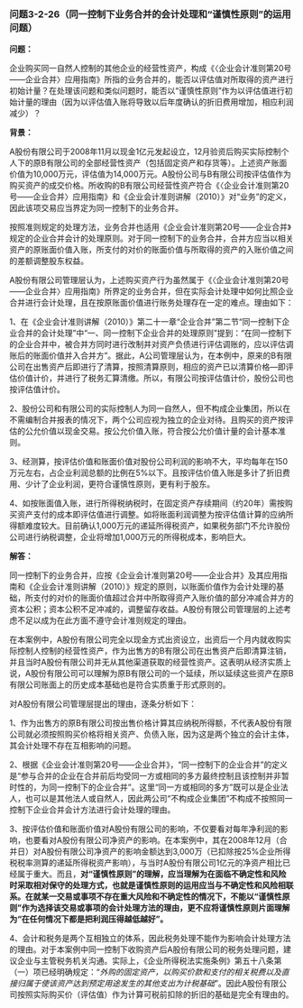 ### 问题3-2-26（同一控制下业务合并的会计处理和“谨慎性原则”的运用问题）

**问题：**

企业购买同一自然人控制的其他企业的经营性资产，构成《〈企业会计准则第20号——企业合并〉应用指南》所指的业务合并的，能否以评估值对所取得的资产进行初始计量？在处理该问题和类似问题时，能否以“谨慎性原则”作为以评估值进行初始计量的理由（因为以评估值入账将导致以后年度确认的折旧费用增加，相应利润减少）？

**背景：**

A股份有限公司于2008年11月以现金1亿元发起设立，12月验资后购买实际控制个人下的原B有限公司的全部经营性资产（包括固定资产和存货等）。上述资产账面价值为10,000万元，评估值为14,000万元。A股份公司与B有限公司按评估值作为购买资产的成交价格。所收购的B有限公司经营性资产符合《〈企业会计准则第20号——企业合并〉应用指南》和《企业会计准则讲解（2010）》对“业务”的定义，因此该项交易应当界定为同一控制下的业务合并。

按照准则规定的处理方法，业务合并也适用《企业会计准则第20号——企业合并》规定的企业合并会计的处理原则。对于同一控制下的业务合并，合并方应当以相关资产的原账面价值入账，所支付的对价的账面价值与所取得的资产的入账价值之间的差额调整股东权益。

A股份有限公司管理层认为，上述购买资产行为虽然属于《〈企业会计准则第20号——企业合并〉应用指南》所界定的业务合并，但在实际会计处理中如何比照企业合并进行会计处理，且在按原账面价值进行账务处理存在一定的难点。理由如下：

1、在《企业会计准则讲解（2010）》第二十一章“企业合并”第二节“同一控制下企业合并的会计处理”中“一、同一控制下企业合并的处理原则”提到：“在同一控制下的企业合并中，被合并方同时进行改制并对资产负债进行评估调账的，应以评估调账后的账面价值并入合并方”。据此，A公司管理层认为，在本例中，原来的B有限公司在出售资产后即进行了清算，按照清算原则，相应的资产已以清算价格—即评估价值计价，并进行了税务汇算清缴。所以，有限公司按评估值计价，股份公司也按评估值计价。

2、股份公司和有限公司的实际控制人为同一自然人，但不构成企业集团，所以在不需编制合并报表的情况下，两个公司应视为独立的企业对待。且购买的资产按评估的公允价值以现金交易。按公允价值入账，符合按公允价值计量的会计基本准则。

3、经测算，按评估价值和账面价值对股份公司利润的影响不大，平均每年在150万元左右，占企业利润总额的比例在5%以下。且按评估价值入账是多计了折旧费用、少计了企业利润，更符合谨慎性原则，更有利于股东。

4、如按账面值入账，进行所得税纳税时，在固定资产存续期间（约20年）需按购买资产支付的成本即评估值进行调整。如将账面利润调整为按评估值计算的应纳所得额难度较大。目前确认1,000万元的递延所得税资产，如果税务部门不允许股份公司进行纳税调整，企业将增加1,000万元的所得税成本，影响巨大。

**解答：**

同一控制下的业务合并，应按《企业会计准则第20号——企业合并》及其应用指南和《企业会计准则讲解（2010）》规定的原则，以账面价值作为会计处理的基础，所支付的对价的账面价值超过合并中所取得资产入账价值的部分冲减合并方的资本公积；资本公积不足冲减的，调整留存收益。A股份有限公司管理层的上述考虑不足以成为在此方面不遵守会计准则规定的理由。

在本案例中，A股份有限公司完全以现金方式出资设立，出资后一个月内就收购实际控制人控制的经营性资产，作为出售方的B有限公司在出售资产后即清算注销，并且当时A股份有限公司并无从其他渠道获取的经营性资产。这表明从经济实质上说，A股份有限公司可以理解为原B有限公司的一个延续，所以延续这些资产在原B有限公司账面上的历史成本基础也是符合实质重于形式原则的。

对A股份有限公司管理层提出的理由，逐条分析如下：

1、作为出售方的原B有限公司按出售价格计算其应纳税所得额，不代表A股份有限公司就必须按照购买价格将相关资产、负债入账，因为这是两个独立的会计主体，其会计处理不存在互相影响的问题。

2、根据《企业会计准则第20号——企业合并》，“同一控制下的企业合并”的定义是“参与合并的企业在合并前后均受同一方或相同的多方最终控制且该控制并非暂时性的，为同一控制下的企业合并”。这里“同一方或相同的多方”既可以是企业法人，也可以是其他法人或自然人，因此两公司“不构成企业集团”不构成不按照同一控制下企业合并会计方法进行会计处理的理由。

3、按评估价值和账面价值对A股份有限公司的影响，不仅要看对每年净利润的影响，也要看对A股份有限公司净资产的影响。在本案例中，其在2008年12月（合并日）对A股份有限公司净资产的影响金额达到3,000万（已扣除按25%企业所得税税率测算的递延所得税资产影响），与当时A股份有限公司1亿元的净资产相比已经属于重大。而且，**对“谨慎性原则”的理解，应当理解为在面临不确定性和风险时采取相对保守的处理方式，也就是谨慎性原则的运用应当与不确定性和风险相联系。在就某一交易或事项不存在重大风险和不确定性的情况下，不能以“谨慎性原则”作为选择该交易或事项的会计处理方法的理由，更不应将谨慎性原则片面理解为“在任何情况下都是把利润压得越低越好”。**

4、会计和税务是两个互相独立的体系，因此税务处理不能作为影响会计处理方法的理由。对于本案例中同一控制下收购资产后A股份有限公司的税务处理问题，建议企业与主管税务机关沟通。实际上，《企业所得税法实施条例》第五十八条第（一）项已经明确规定：“*外购的固定资产，以购买价款和支付的相关税费以及直接归属于使该资产达到预定用途发生的其他支出为计税基础*”。因此A股份有限公司按照实际购买价（评估值）作为计算可税前扣除的折旧的基础是完全有理由的。